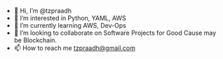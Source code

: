 - 👋 Hi, I’m @tzpraadh
- 👀 I’m interested in Python, YAML, AWS
- 🌱 I’m currently learning AWS, Dev-Ops
- 💞️ I’m looking to collaborate on Software Projects for Good Cause may be Blockchain.
- 📫 How to reach me tzpraadh@gmail.com

<!---
tzpraadh/tzpraadh is a ✨ special ✨ repository because its `README.md` (this file) appears on your GitHub profile.
You can click the Preview link to take a look at your changes.
--->
